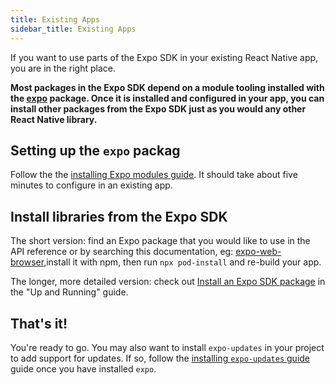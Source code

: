 ```yaml
---
title: Existing Apps
sidebar_title: Existing Apps
---
```


If you want to use parts of the Expo SDK in your existing React Native app, you are in the right place.

**Most packages in the Expo SDK depend on a module tooling installed with the [expo](https://github.com/expo/expo/tree/master/packages/expo) package. Once it is installed and configured in your app, you can install other packages from the Expo SDK just as you would any other React Native library.**

## Setting up the `expo` packag

Follow the the [installing Expo modules guide](../bare/installing-expo-modules.md). It should take about five minutes to configure in an existing app.

## Install libraries from the Expo SDK

The short version: find an Expo package that you would like to use in the API reference or by searching this documentation, eg: [expo-web-browser](../versions/latest/sdk/webbrowser.md),install it with npm, then run `npx pod-install` and re-build your app.

The longer, more detailed version: check out [Install an Expo SDK package](hello-world.md#install-an-expo-sdk-package) in the "Up and Running" guide.

## That's it!

You're ready to go. You may also want to install `expo-updates` in your project to add support for updates. If so, follow the [installing `expo-updates` guide](../bare/installing-updates.md) guide once you have installed `expo`.
